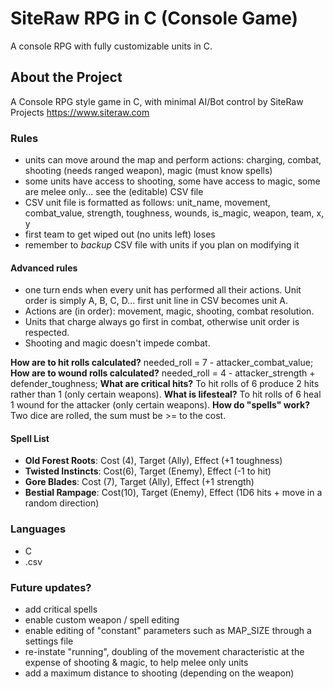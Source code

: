 # SiteRaw RPG in C (Console Game)
A console RPG with fully customizable units in C.

## About the Project

A Console RPG style game in C, with minimal AI/Bot control by SiteRaw Projects https://www.siteraw.com

### Rules

- units can move around the map and perform actions: charging, combat, shooting (needs ranged weapon), magic (must know spells)
- some units have access to shooting, some have access to magic, some are melee only... see the (editable) CSV file
- CSV unit file is formatted as follows: unit_name, movement, combat_value, strength, toughness, wounds, is_magic, weapon, team, x, y
- first team to get wiped out (no units left) loses
- remember to *backup* CSV file with units if you plan on modifying it

#### Advanced rules

- one turn ends when every unit has performed all their actions. Unit order is simply A, B, C, D... first unit line in CSV becomes unit A.
- Actions are (in order): movement, magic, shooting, combat resolution.
- Units that charge always go first in combat, otherwise unit order is respected.
- Shooting and magic doesn't impede combat.

**How are to hit rolls calculated?** needed_roll = 7 - attacker_combat_value;
**How are to wound rolls calculated?** needed_roll = 4 - attacker_strength + defender_toughness;
**What are critical hits?** To hit rolls of 6 produce 2 hits rather than 1 (only certain weapons).
**What is lifesteal?** To hit rolls of 6 heal 1 wound for the attacker (only certain weapons).
**How do "spells" work?** Two dice are rolled, the sum must be >= to the cost.

#### Spell List

- **Old Forest Roots**: Cost (4), Target (Ally), Effect (+1 toughness)
- **Twisted Instincts**: Cost(6), Target (Enemy), Effect (-1 to hit)
- **Gore Blades**: Cost (7), Target (Ally), Effect (+1 strength)
- **Bestial Rampage**: Cost(10), Target (Enemy), Effect (1D6 hits + move in a random direction)

### Languages

- C
- .csv

### Future updates?

- add critical spells
- enable custom weapon / spell editing
- enable editing of "constant" parameters such as MAP_SIZE through a settings file
- re-instate "running", doubling of the movement characteristic at the expense of shooting & magic, to help melee only units
- add a maximum distance to shooting (depending on the weapon)
